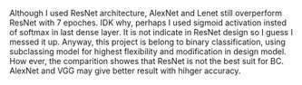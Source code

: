 Although I used ResNet architecture, AlexNet and Lenet still overperform ResNet with 7 epoches. IDK why, perhaps I used sigmoid activation insted of softmax in last dense layer. It is not indicate in ResNet design so I guess I messed it up.
Anyway, this project is belong to binary classification, using subclassing model for highest flexibility and modification in design model. How ever, the comparition showes that ResNet is not the best suit for BC. AlexNet and VGG may give better result with hihger accuracy.
